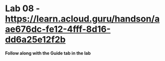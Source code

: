 # Lab 08 - https://learn.acloud.guru/handson/aae676dc-fe12-4fff-8d16-dd6a25e12f2b

**Follow along with the Guide tab in the lab**
